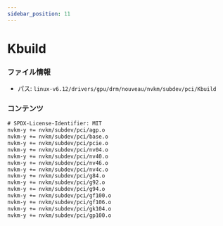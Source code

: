 ```yaml
---
sidebar_position: 11
---
```

# Kbuild

### ファイル情報

- パス: `linux-v6.12/drivers/gpu/drm/nouveau/nvkm/subdev/pci/Kbuild`

### コンテンツ

```txt
# SPDX-License-Identifier: MIT
nvkm-y += nvkm/subdev/pci/agp.o
nvkm-y += nvkm/subdev/pci/base.o
nvkm-y += nvkm/subdev/pci/pcie.o
nvkm-y += nvkm/subdev/pci/nv04.o
nvkm-y += nvkm/subdev/pci/nv40.o
nvkm-y += nvkm/subdev/pci/nv46.o
nvkm-y += nvkm/subdev/pci/nv4c.o
nvkm-y += nvkm/subdev/pci/g84.o
nvkm-y += nvkm/subdev/pci/g92.o
nvkm-y += nvkm/subdev/pci/g94.o
nvkm-y += nvkm/subdev/pci/gf100.o
nvkm-y += nvkm/subdev/pci/gf106.o
nvkm-y += nvkm/subdev/pci/gk104.o
nvkm-y += nvkm/subdev/pci/gp100.o

```

